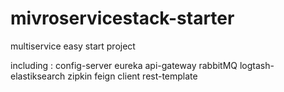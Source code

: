 # mivroservicestack-starter
multiservice easy start project

including :
config-server
eureka
api-gateway
rabbitMQ
logtash-elastiksearch
zipkin
feign client
rest-template
